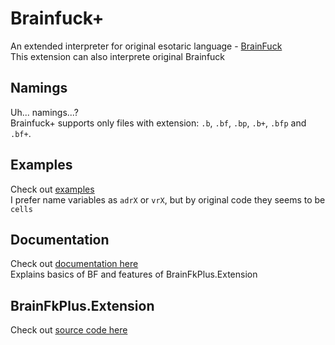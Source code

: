 # Brainfuck+
An extended interpreter for original esotaric language - [BrainFuck](https://en.wikipedia.org/wiki/Brainfuck) <br/>
This extension can also interprete original Brainfuck

## Namings
Uh... namings...? <br/>
Brainfuck+ supports only files with extension: `.b`, `.bf`, `.bp`, `.b+`, `.bfp` and `.bf+`.

## Examples
Check out [examples](https://github.com/localwhale20/BrainFuckPlus/tree/main/examples) <br/>
I prefer name variables as `adrX` or `vrX`, but by original code they seems to be `cells` 

## Documentation
Check out [documentation here](https://github.com/localwhale20/BrainFuckPlus/tree/main/docs) <br/>
Explains basics of BF and features of BrainFkPlus.Extension

## BrainFkPlus.Extension
Check out [source code here](https://github.com/localwhale20/BrainFuckPlus/tree/main/src/BrainFkPlus.Extension)